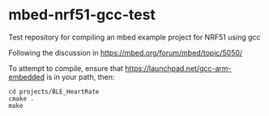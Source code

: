 mbed-nrf51-gcc-test
===================

Test repository for compiling an mbed example project for NRF51 using gcc

Following the discussion in https://mbed.org/forum/mbed/topic/5050/

To attempt to compile, ensure that https://launchpad.net/gcc-arm-embedded is in your path, then:
```
cd projects/BLE_HeartRate
cmake .
make
```
